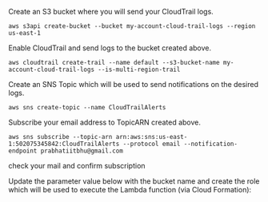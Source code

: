 Create an S3 bucket where you will send your CloudTrail logs.
```
aws s3api create-bucket --bucket my-account-cloud-trail-logs --region us-east-1

```
Enable CloudTrail and send logs to the bucket created above.
```
aws cloudtrail create-trail --name default --s3-bucket-name my-account-cloud-trail-logs --is-multi-region-trail

```
Create an SNS Topic which will be used to send notifications on the desired logs.
```
aws sns create-topic --name CloudTrailAlerts
```
Subscribe your email address to TopicARN created above.
```
aws sns subscribe --topic-arn arn:aws:sns:us-east-1:502075345842:CloudTrailAlerts --protocol email --notification-endpoint prabhatiitbhu@gmail.com

```
check your mail and confirm subscription

Update the parameter value below with the bucket name and create the role which will be used to execute the Lambda function (via Cloud Formation):
